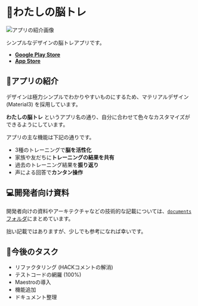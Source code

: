 # 🧓わたしの脳トレ

<img src="https://github.com/yakitama5/yakitama5/assets/14286444/350677dc-270d-4ff5-ae5a-eeed775cc503" alt="アプリの紹介画像">

シンプルなデザインの脳トレアプリです。

- [**Google Play Store**](https://play.google.com/store/apps/details?id=com.yakuran.family_wish_list)
- [**App Store**](https://apps.apple.com/jp/app/%E5%AD%90%E4%BE%9B%E3%81%AE%E6%AC%B2%E3%81%97%E3%81%84%E7%89%A9%E3%82%92%E8%A8%98%E9%8C%B2-%E5%85%B1%E6%9C%89%E3%81%99%E3%82%8B%E3%82%A2%E3%83%97%E3%83%AA-%E3%81%93%E3%82%8C%E3%81%BB%E3%81%97%E3%81%84/id6464590632)



## 🎉アプリの紹介

デザインは極力シンプルでわかりやすいものにするため、マテリアルデザイン(Material3) を採用しています。

**わたしの脳トレ** というアプリ名の通り、自分に合わせて色々なカスタマイズができるようにしています。

アプリの主な機能は下記の通りです。

- 3種のトレーニングで**脳を活性化**
- 家族や友だちに**トレーニングの結果を共有**
- 過去のトレーニング結果を**振り返り**
- 声による回答で**カンタン操作**



## 💻開発者向け資料

開発者向けの資料やアーキテクチャなどの技術的な記載については、[`documents`フォルダ](https://github.com/yakitama5/korehosi/tree/main/documents)にまとめています。

拙い記載ではありますが、少しでも参考になれば幸いです。



## 📅今後のタスク

- リファクタリング (HACKコメントの解消)
- テストコードの網羅 (100%)
- Maestroの導入
- 機能追加
- ドキュメント整理
